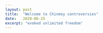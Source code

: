 ```yaml
---
layout: post
title:  "Welcome to Chinmoy controversies"
date:   2020-06-25
excerpt: "evoked unlimited freedom"
---
```

